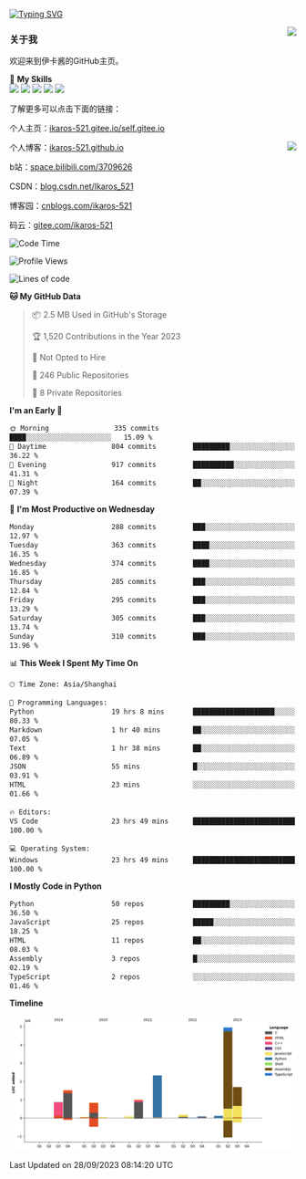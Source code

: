 [![Typing SVG](https://readme-typing-svg.herokuapp.com?size=25&duration=2500&color=8C43EA&vCenter=true&width=200&height=40&lines=Hi+Welcome+%F0%9F%91%8B%F0%9F%8F%BB;I'm+Love丶伊卡洛斯)](https://git.io/typing-svg)

<a href="#">
  <img align="right" src="https://github-readme-stats.vercel.app/api?username=Ikaros-521&count_private=true&show_icons=true&bg_color=15,f2f7fd,E0EAFC" />
</a>

### 关于我

欢迎来到伊卡酱的GitHub主页。

🌟 **My Skills**  
![](https://img.shields.io/badge/-C-A8B9CC?style=flat-square&logo=C&logoColor=fff)
![](https://img.shields.io/badge/-Python-3776AB?style=flat-square&logo=Python&logoColor=fff)
![](https://img.shields.io/badge/-JavaScript-F7DF1E?style=flat-square&logo=JavaScript&logoColor=fff)
![](https://img.shields.io/badge/-C++-00599C?style=flat-square&logo=Cpp&logoColor=fff)
![](https://img.shields.io/badge/-Linux-000000?style=flat-square&logo=Linux&logoColor=fff)

了解更多可以点击下面的链接：  

个人主页：[ikaros-521.gitee.io/self.gitee.io](https://ikaros-521.gitee.io/self.gitee.io/)  

<img align='right' src="https://github.com/Ikaros-521/Ikaros-521/assets/40910637/3a5e50bc-91dc-4aa5-b7a0-8b27ad1c2b33" height="432">

个人博客：[ikaros-521.github.io](https://ikaros-521.github.io/)  

b站：[space.bilibili.com/3709626](https://space.bilibili.com/3709626)  

CSDN：[blog.csdn.net/Ikaros_521](https://blog.csdn.net/Ikaros_521)  

博客园：[cnblogs.com/ikaros-521](https://www.cnblogs.com/ikaros-521)  

码云：[gitee.com/ikaros-521](https://gitee.com/ikaros-521)  


<!--START_SECTION:waka-->
![Code Time](http://img.shields.io/badge/Code%20Time-677%20hrs%2038%20mins-blue)

![Profile Views](http://img.shields.io/badge/Profile%20Views-19-blue)

![Lines of code](https://img.shields.io/badge/From%20Hello%20World%20I%27ve%20Written-13.7%20million%20lines%20of%20code-blue)

**🐱 My GitHub Data** 

> 📦 2.5 MB Used in GitHub's Storage 
 > 
> 🏆 1,520 Contributions in the Year 2023
 > 
> 🚫 Not Opted to Hire
 > 
> 📜 246 Public Repositories 
 > 
> 🔑 8 Private Repositories 
 > 
**I'm an Early 🐤** 

```text
🌞 Morning                335 commits         ████░░░░░░░░░░░░░░░░░░░░░   15.09 % 
🌆 Daytime                804 commits         █████████░░░░░░░░░░░░░░░░   36.22 % 
🌃 Evening                917 commits         ██████████░░░░░░░░░░░░░░░   41.31 % 
🌙 Night                  164 commits         ██░░░░░░░░░░░░░░░░░░░░░░░   07.39 % 
```
📅 **I'm Most Productive on Wednesday** 

```text
Monday                   288 commits         ███░░░░░░░░░░░░░░░░░░░░░░   12.97 % 
Tuesday                  363 commits         ████░░░░░░░░░░░░░░░░░░░░░   16.35 % 
Wednesday                374 commits         ████░░░░░░░░░░░░░░░░░░░░░   16.85 % 
Thursday                 285 commits         ███░░░░░░░░░░░░░░░░░░░░░░   12.84 % 
Friday                   295 commits         ███░░░░░░░░░░░░░░░░░░░░░░   13.29 % 
Saturday                 305 commits         ███░░░░░░░░░░░░░░░░░░░░░░   13.74 % 
Sunday                   310 commits         ███░░░░░░░░░░░░░░░░░░░░░░   13.96 % 
```


📊 **This Week I Spent My Time On** 

```text
🕑︎ Time Zone: Asia/Shanghai

💬 Programming Languages: 
Python                   19 hrs 8 mins       ████████████████████░░░░░   80.33 % 
Markdown                 1 hr 40 mins        ██░░░░░░░░░░░░░░░░░░░░░░░   07.05 % 
Text                     1 hr 38 mins        ██░░░░░░░░░░░░░░░░░░░░░░░   06.89 % 
JSON                     55 mins             █░░░░░░░░░░░░░░░░░░░░░░░░   03.91 % 
HTML                     23 mins             ░░░░░░░░░░░░░░░░░░░░░░░░░   01.66 % 

🔥 Editors: 
VS Code                  23 hrs 49 mins      █████████████████████████   100.00 % 

💻 Operating System: 
Windows                  23 hrs 49 mins      █████████████████████████   100.00 % 
```

**I Mostly Code in Python** 

```text
Python                   50 repos            █████████░░░░░░░░░░░░░░░░   36.50 % 
JavaScript               25 repos            █████░░░░░░░░░░░░░░░░░░░░   18.25 % 
HTML                     11 repos            ██░░░░░░░░░░░░░░░░░░░░░░░   08.03 % 
Assembly                 3 repos             █░░░░░░░░░░░░░░░░░░░░░░░░   02.19 % 
TypeScript               2 repos             ░░░░░░░░░░░░░░░░░░░░░░░░░   01.46 % 
```



**Timeline**

![Lines of Code chart](https://raw.githubusercontent.com/Ikaros-521/Ikaros-521/main/assets/bar_graph.png)


 Last Updated on 28/09/2023 08:14:20 UTC
<!--END_SECTION:waka-->


<!--
**Ikaros-521/Ikaros-521** is a ✨ _special_ ✨ repository because its `README.md` (this file) appears on your GitHub profile.

Here are some ideas to get you started:

- 🔭 I’m currently working on ...
- 🌱 I’m currently learning ...
- 👯 I’m looking to collaborate on ...
- 🤔 I’m looking for help with ...
- 💬 Ask me about ...
- 📫 How to reach me: ...
- 😄 Pronouns: ...
- ⚡ Fun fact: ...
-->
